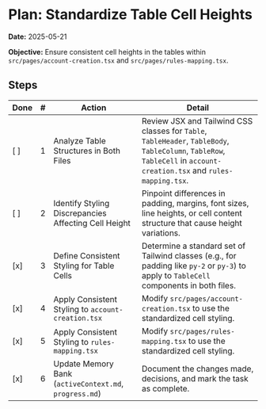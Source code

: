 # Plan: Standardize Table Cell Heights

**Date:** 2025-05-21

**Objective:** Ensure consistent cell heights in the tables within `src/pages/account-creation.tsx` and `src/pages/rules-mapping.tsx`.

## Steps

| Done | #   | Action                                                 | Detail                                                                                                                                                                 |
| ---- | --- | ------------------------------------------------------ | ---------------------------------------------------------------------------------------------------------------------------------------------------------------------- |
| [ ]  | 1   | Analyze Table Structures in Both Files                 | Review JSX and Tailwind CSS classes for `Table`, `TableHeader`, `TableBody`, `TableColumn`, `TableRow`, `TableCell` in `account-creation.tsx` and `rules-mapping.tsx`. |
| [ ]  | 2   | Identify Styling Discrepancies Affecting Cell Height   | Pinpoint differences in padding, margins, font sizes, line heights, or cell content structure that cause height variations.                                            |
| [x]  | 3   | Define Consistent Styling for Table Cells              | Determine a standard set of Tailwind classes (e.g., for padding like `py-2` or `py-3`) to apply to `TableCell` components in both files.                               |
| [x]  | 4   | Apply Consistent Styling to `account-creation.tsx`     | Modify `src/pages/account-creation.tsx` to use the standardized cell styling.                                                                                          |
| [x]  | 5   | Apply Consistent Styling to `rules-mapping.tsx`        | Modify `src/pages/rules-mapping.tsx` to use the standardized cell styling.                                                                                             |
| [x]  | 6   | Update Memory Bank (`activeContext.md`, `progress.md`) | Document the changes made, decisions, and mark the task as complete.                                                                                                   |

<!--
{
  "plan": [
    {
      "id": 1,
      "tool": "read_file",
      "args": { "path": "src/pages/account-creation.tsx" },
      "success": "account_creation_read",
      "status": "pending"
    },
    {
      "id": 1.1,
      "tool": "read_file",
      "args": { "path": "src/pages/rules-mapping.tsx" },
      "success": "rules_mapping_read",
      "status": "pending"
    },
    {
      "id": 2,
      "comment": "Manual analysis step, no tool call here. Cline will analyze the read files.",
      "status": "pending"
    },
    {
      "id": 3,
      "comment": "Manual definition step, no tool call here. Cline will define the standard.",
      "status": "success"
    },
    {
      "id": 4,
      "tool": "replace_in_file",
      "args": {
        "path": "src/pages/account-creation.tsx",
        "diff": [
          "SEARCH_TABLE_CELL_STYLES_ACCOUNT_CREATION",
          "REPLACE_TABLE_CELL_STYLES_ACCOUNT_CREATION"
        ]
      },
      "success": "account_creation_styled",
      "status": "success"
    },
    {
      "id": 5,
      "tool": "replace_in_file",
      "args": {
        "path": "src/pages/rules-mapping.tsx",
        "diff": [
          "SEARCH_TABLE_CELL_STYLES_RULES_MAPPING",
          "REPLACE_TABLE_CELL_STYLES_RULES_MAPPING"
        ]
      },
      "success": "rules_mapping_styled",
      "status": "success"
    },
    {
      "id": 6,
      "tool": "write_to_file",
      "args": {
        "path": "memory-bank/activeContext.md",
        "content": "..."
      },
      "success": "active_context_updated",
      "status": "success"
    },
    {
      "id": 7,
      "tool": "write_to_file",
      "args": {
        "path": "memory-bank/progress.md",
        "content": "..."
      },
      "success": "progress_updated",
      "status": "success"
    }
  ]
}
-->
